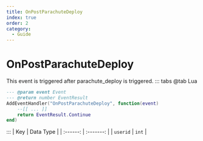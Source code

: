 ```yaml
---
title: OnPostParachuteDeploy
index: true
order: 2
category:
  - Guide
---
```


# OnPostParachuteDeploy
This event is triggered after parachute_deploy is triggered.
::: tabs
@tab Lua
```lua
--- @param event Event
--- @return number EventResult
AddEventHandler("OnPostParachuteDeploy", function(event)
    --[[ ... ]]
    return EventResult.Continue
end)
```

:::
|    Key   | Data Type |
| :------: | :-------: |
| `userid` |   `int`   |